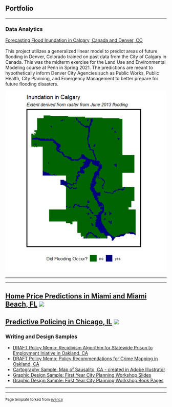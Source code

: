 ## Portfolio

---

### Data Analytics

[Forecasting Flood Inundation in Calgary, Canada and Denver, CO](https://htmlpreview.github.io/?https://github.com/kristinchang/CPLN675Midterm/blob/main/Chang_Epstein_Midterm.html)
<br><br>
This project utilizes a generalized linear model to predict areas of future flooding in Denver, Colorado trained on past data from the City of Calgary in Canada. This was the midterm exercise for the Land Use and Environmental Modeling course at Penn in Spring 2021. The predictions are meant to hypothetically inform Denver City Agencies such as Public Works, Public Health, City Planning, and Emergency Management to better prepare for future flooding disasters.

<img src="images/CalgaryFloods03.PNG"/>

---

---
[Home Price Predictions in Miami and Miami Beach, FL](https://htmlpreview.github.io/?https://github.com/kristinchang/508Midterm/blob/main/The_Real_Houseprices_of_Miami_Final.html)
<img src="images/508MidtermSnapshot.PNG"/>
---
[Predictive Policing in Chicago, IL](https://htmlpreview.github.io/?https://github.com/kristinchang/508HW3/blob/main/ChangKristin_MUSA508_HW3.html)
<img src="images/508HW3Snapshot.PNG"/>
---

### Writing and Design Samples

- [DRAFT Policy Memo: Recidivism Algorithm for Statewide Prison to Employment Iniative in Oakland, CA](/pdf/MUSA508_HW5_KristinChang.pdf)
- [DRAFT Policy Memo: Policy Recommendations for Crime Mapping in Oakland, CA](/pdf/CPLN520_FinalProject_KristinChang.pdf)
- [Cartography Sample: Map of Sausalito, CA - created in Adobe Illustrator](/pdf/KristinChang_CartographySample.pdf)
- [Graphic Design Sample: First Year City Planning Workshop Slides](/pdf/CityPlanningWorkshop_SamplePages.pdf)
- [Graphic Design Sample: First Year City Planning Workshop Book Pages](/pdf/CityPlanningWorkshop_SampleBookPages.pdf)

---




---
<p style="font-size:11px">Page template forked from <a href="https://github.com/evanca/quick-portfolio">evanca</a></p>
<!-- Remove above link if you don't want to attibute -->
